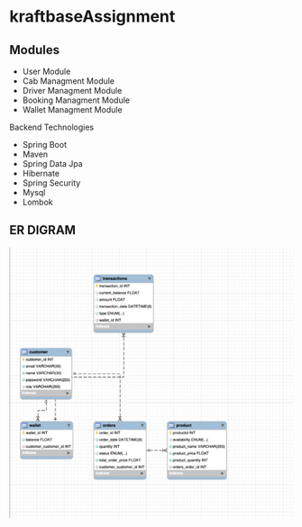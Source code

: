 # kraftbaseAssignment


## Modules
 - User Module
 - Cab Managment Module
 - Driver Managment Module
 - Booking Managment Module
 - Wallet Managment Module

 Backend Technologies
- Spring Boot
- Maven
- Spring Data Jpa
- Hibernate
- Spring Security
- Mysql
- Lombok

## ER DIGRAM
![ER DIAGRAM](https://github.com/Amanastel/kraftbaseAssignment/blob/main/img/Screenshot%202023-08-04%20at%201.41.46%20PM.png?raw=true)
